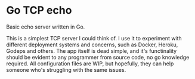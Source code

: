 # Go TCP echo

Basic echo server written in Go.

This is a simplest TCP server I could think of. I use it to experiment with different deployment systems and concerns, such as Docker, Heroku, Godeps and others. The app itself is dead simple, and it's functinality should be evident to any programmer from source code, no go knowledge required. All configuration files are WIP, but hopefully, they can help someone who's struggling with the same issues.

